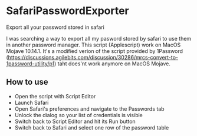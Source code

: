 # SafariPasswordExporter
Export all your password stored in safari

I was searching a way to export all my pasword stored by safari to use them in another password manager.
This script (Applescript) work on MacOS Mojave 10.14.1.
It's a modified verion of the script provided by 1Password (https://discussions.agilebits.com/discussion/30286/mrcs-convert-to-1password-utility/p1) taht does'nt work anymore on MacOS Mojave.

## How to use
- Open the script with Script Editor
- Launch Safari
- Open Safari's preferences and navigate to the Passwords tab
- Unlock the dialog so your list of credentials is visible
- Switch back to Script Editor and hit its Run button
- Switch back to Safari and select one row of the password table
